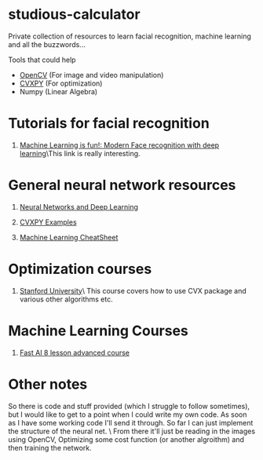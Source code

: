 # studious-calculator
Private collection of resources to learn facial recognition, machine learning and all the buzzwords...

Tools that could help
* [OpenCV](https://opencv.org/) (For image and video manipulation)
* [CVXPY](http://www.cvxpy.org/index.html) (For optimization)
* Numpy (Linear Algebra)

# Tutorials for facial recognition

1. [Machine Learning is fun!: Modern Face recognition with deep learning](https://medium.com/@ageitgey/machine-learning-is-fun-part-4-modern-face-recognition-with-deep-learning-c3cffc121d78)\\This link is really interesting. 

# General neural network resources

1. [Neural Networks and Deep Learning](http://neuralnetworksanddeeplearning.com/chap1.html)

2. [CVXPY Examples](http://www.cvxpy.org/examples/index.html)

3. [Machine Learning CheatSheet](http://ml-cheatsheet.readthedocs.io/en/latest/)

# Optimization courses
1. [Stanford University](https://www.youtube.com/watch?v=McLq1hEq3UY&list=PL3940DD956CDF0622)\\
This course covers how to use CVX package and various other algorithms etc.

# Machine Learning Courses
1. [Fast AI 8 lesson advanced course](http://course.fast.ai/index.html)

# Other notes
So there is code and stuff provided (which I struggle to follow sometimes), but I would like to get to a point when I could write my own code. As soon as I have some working code I'll send it through. So far I can just implement the structure of the neural net. \\
From there it'll just be reading in the images using OpenCV, Optimizing some cost function (or another algroithm) and then training the network. 
